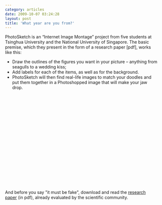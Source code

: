 ```yaml
---
category: articles
date: 2009-10-07 03:24:28
layout: post
title: 'What year are you from?'
---
```


<p> PhotoSketch is an “Internet Image Montage” project from five students at Tsinghua University and the National University of Singapore. The basic premise, which they present in the form of a research paper [pdf], works like this:</p>

<ul>  <li>Draw the outlines of the figures you want in your picture – anything from seagulls to a wedding kiss;</li>  <li>Add labels for each of the items, as well as for the background.</li>  <li>PhotoSketch will then find real-life images to match your doodles and put them together in a Photoshopped image that will make your jaw drop.</li></ul>

<object width="400" height="300"><param name="allowfullscreen" value="true" >

<param name="allowscriptaccess" value="always" >
<param name="movie" value="http://vimeo.com/moogaloop.swf?clip_id=6496886&amp;server=vimeo.com&amp;show_title=1&amp;show_byline=1&amp;show_portrait=0&amp;color=&amp;fullscreen=1" >

<embed src="http://vimeo.com/moogaloop.swf?clip_id=6496886&amp;server=vimeo.com&amp;show_title=1&amp;show_byline=1&amp;show_portrait=0&amp;color=&amp;fullscreen=1" type="application/x-shockwave-flash" allowfullscreen="true" allowscriptaccess="always" width="400" height="300" >
</object>

<p>And before you say "it must be fake", download and read the <a href="http://www.ece.nus.edu.sg/stfpage/eletp/Papers/sigasia09_photosketch.pdf">research paper</a> (in pdf), already evaluated by the scientific community.</p>

